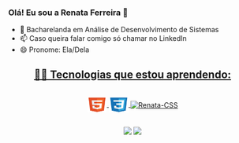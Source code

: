 ### Olá! Eu sou a Renata Ferreira 👋


- 🌱 Bacharelanda em Análise de Desenvolvimento de Sistemas
- 📫 Caso queira falar comigo só chamar no LinkedIn
- 😄 Pronome: Ela/Dela

<div align="center">
  <a href="https://github.com/renataon">

## 👩‍💻 Tecnologias que estou aprendendo:
  
<div style="display: inline_block"><br>
  <img align="center" alt="Renata-HTML" height="30" width="40" src="https://raw.githubusercontent.com/devicons/devicon/master/icons/html5/html5-original.svg">
  <img align="center" alt="Renata-CSS" height="30" width="40" src="https://raw.githubusercontent.com/devicons/devicon/master/icons/css3/css3-original.svg">
  <img align="center" alt="Renata-CSS" height="30" width="40" 
src="https://cdn.worldvectorlogo.com/logos/javascript-1.svg">
  
</div>
  
  ##
  
  <div>
  <a href="https://instagram.com/renatabigorna" target="_blank"><img src="https://img.shields.io/badge/-Instagram-%23E4405F?style=for-the-badge&logo=instagram&logoColor=white" target="_blank"></a> 
  <a href="https://www.linkedin.com/in/renatafe" target="_blank"><img src="https://img.shields.io/badge/-LinkedIn-%230077B5?style=for-the-badge&logo=linkedin&logoColor=white" target="_blank"></a> 
</div>
